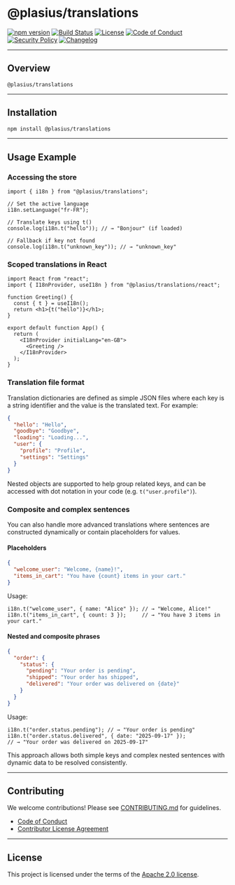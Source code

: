 # @plasius/translations

[![npm version](https://img.shields.io/npm/v/@plasius/translations.svg)](https://www.npmjs.com/package/@plasius/translations)
[![Build Status](https://img.shields.io/github/actions/workflow/status/Plasius-LTD/translations/ci.yml?branch=main&label=build&style=flat)](https://github.com/plasius/translations/actions/workflows/ci.yml)
[![License](https://img.shields.io/github/license/Plasius-LTD/translations)](./LICENSE)
[![Code of Conduct](https://img.shields.io/badge/code%20of%20conduct-yes-blue.svg)](./CODE_OF_CONDUCT.md)
[![Security Policy](https://img.shields.io/badge/security%20policy-yes-orange.svg)](./SECURITY.md)
[![Changelog](https://img.shields.io/badge/changelog-md-blue.svg)](./CHANGELOG.md)

---

## Overview

`@plasius/translations`

---

## Installation

```bash
npm install @plasius/translations
```

---

## Usage Example

### Accessing the store

```tsx
import { i18n } from "@plasius/translations";

// Set the active language
i18n.setLanguage("fr-FR");

// Translate keys using t()
console.log(i18n.t("hello")); // → "Bonjour" (if loaded)

// Fallback if key not found
console.log(i18n.t("unknown_key")); // → "unknown_key"
```

### Scoped translations in React

```tsx
import React from "react";
import { I18nProvider, useI18n } from "@plasius/translations/react";

function Greeting() {
  const { t } = useI18n();
  return <h1>{t("hello")}</h1>;
}

export default function App() {
  return (
    <I18nProvider initialLang="en-GB">
      <Greeting />
    </I18nProvider>
  );
}
```

### Translation file format

Translation dictionaries are defined as simple JSON files where each key is a string identifier and the value is the translated text. For example:

```json
{
  "hello": "Hello",
  "goodbye": "Goodbye",
  "loading": "Loading...",
  "user": {
    "profile": "Profile",
    "settings": "Settings"
  }
}
```


Nested objects are supported to help group related keys, and can be accessed with dot notation in your code (e.g. `t("user.profile")`).

### Composite and complex sentences

You can also handle more advanced translations where sentences are constructed dynamically or contain placeholders for values.

#### Placeholders

```json
{
  "welcome_user": "Welcome, {name}!",
  "items_in_cart": "You have {count} items in your cart."
}
```

Usage:

```tsx
i18n.t("welcome_user", { name: "Alice" }); // → "Welcome, Alice!"
i18n.t("items_in_cart", { count: 3 });     // → "You have 3 items in your cart."
```

#### Nested and composite phrases

```json
{
  "order": {
    "status": {
      "pending": "Your order is pending",
      "shipped": "Your order has shipped",
      "delivered": "Your order was delivered on {date}"
    }
  }
}
```

Usage:

```tsx
i18n.t("order.status.pending"); // → "Your order is pending"
i18n.t("order.status.delivered", { date: "2025-09-17" });
// → "Your order was delivered on 2025-09-17"
```

This approach allows both simple keys and complex nested sentences with dynamic data to be resolved consistently.

---

## Contributing

We welcome contributions! Please see [CONTRIBUTING.md](./CONTRIBUTING.md) for guidelines.

- [Code of Conduct](./CODE_OF_CONDUCT.md)
- [Contributor License Agreement](./legal/CLA.md)

---

## License

This project is licensed under the terms of the [Apache 2.0 license](./LICENSE).
